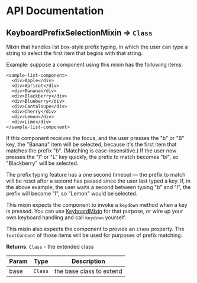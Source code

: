 # API Documentation
<a name="module_KeyboardPrefixSelectionMixin"></a>

## KeyboardPrefixSelectionMixin ⇒ <code>Class</code>
Mixin that handles list box-style prefix typing, in which the user can type
a string to select the first item that begins with that string.

Example: suppose a component using this mixin has the following items:

    <sample-list-component>
      <div>Apple</div>
      <div>Apricot</div>
      <div>Banana</div>
      <div>Blackberry</div>
      <div>Blueberry</div>
      <div>Cantaloupe</div>
      <div>Cherry</div>
      <div>Lemon</div>
      <div>Lime</div>
    </sample-list-component>

If this component receives the focus, and the user presses the "b" or "B"
key, the "Banana" item will be selected, because it's the first item that
matches the prefix "b". (Matching is case-insensitive.) If the user now
presses the "l" or "L" key quickly, the prefix to match becomes "bl", so
"Blackberry" will be selected.

The prefix typing feature has a one second timeout — the prefix to match
will be reset after a second has passed since the user last typed a key.
If, in the above example, the user waits a second between typing "b" and
"l", the prefix will become "l", so "Lemon" would be selected.

This mixin expects the component to invoke a `keydown` method when a key is
pressed. You can use [KeyboardMixin](KeyboardMixin.md) for that
purpose, or wire up your own keyboard handling and call `keydown` yourself.

This mixin also expects the component to provide an `items` property. The
`textContent` of those items will be used for purposes of prefix matching.

**Returns**: <code>Class</code> - the extended class  

| Param | Type | Description |
| --- | --- | --- |
| base | <code>Class</code> | the base class to extend |

